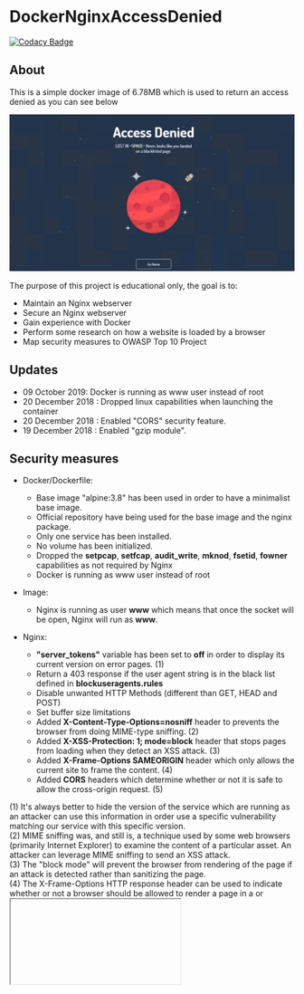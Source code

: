 # DockerNginxAccessDenied

[![Codacy Badge](https://api.codacy.com/project/badge/Grade/453af97d3dce4cef8bf6b1d485639126)](https://app.codacy.com/app/tdefise/Docker_NginxAccessDenied?utm_source=github.com&utm_medium=referral&utm_content=tdefise/Docker_NginxAccessDenied&utm_campaign=Badge_Grade_Dashboard)

## About
This is a simple docker image of 6.78MB which is used to return an access denied as you can see below

![webpage](img/webpage.png)

The purpose of this project is educational only, the goal is to:
 - Maintain an Nginx webserver
 - Secure an Nginx webserver
 - Gain experience with Docker
 - Perform some research on how a website is loaded by a browser
 - Map security measures to OWASP Top 10 Project

## Updates
 - 09 October 2019: Docker is running as www user instead of root
 - 20 December 2018 : Dropped linux capabilities when launching the container
 - 20 December 2018 : Enabled "CORS" security feature. 
 - 19 December 2018 : Enabled "gzip module". 

## Security measures
 - Docker/Dockerfile:
   - Base image "alpine:3.8" has been used in order to have a minimalist base image.
   - Official repository have being used for the base image and the nginx package.
   - Only one service has been installed.
   - No volume has been initialized.
   - Dropped the **setpcap**, **setfcap**, **audit_write**, **mknod**, **fsetid**, **fowner** capabilities as not required by Nginx
   - Docker is running as www user instead of root
   
 - Image:
   - Nginx is running as user **www** which means that once the socket will be open, Nginx will run as **www**.

 - Nginx: 
   - **"server_tokens"** variable has been set to **off** in order to display its current version on error pages. (1)
   - Return a 403 response if the user agent string is in the black list defined in **blockuseragents.rules**
   - Disable unwanted HTTP Methods (different than GET, HEAD and POST)
   - Set buffer size limitations 
   - Added **X-Content-Type-Options=nosniff** header to prevents the browser from doing MIME-type sniffing. (2) 
   - Added **X-XSS-Protection: 1; mode=block** header that stops pages from loading when they detect an XSS attack. (3)
   - Added **X-Frame-Options SAMEORIGIN** header which only allows the current site to frame the content. (4)
   - Added **CORS** headers which determine whether or not it is safe to allow the cross-origin request. (5)
 
(1) It's always better to hide the version of the service which are running as an attacker can use this information in order use a specific vulnerability matching our service with this specific version.  
(2) MIME sniffing was, and still is, a technique used by some web browsers (primarily Internet Explorer) to examine the content of a particular asset. An attacker can leverage MIME sniffing to send an XSS attack.  
(3) The "block mode" will prevent the browser from rendering of the page if an attack is detected rather than sanitizing the page.  
(4) The X-Frame-Options HTTP response header can be used to indicate whether or not a browser should be allowed to render a page in a <frame> or <iframe>. Sites can use this to avoid Clickjacking attacks, by ensuring that their content is not embedded into other sites.  
 (5) The CORS specification mandates that for non simple requests, such as requests other than GET or POST or requests that uses credentials, a pre-flight OPTIONS request must be sent in advance to check if the type of request will have a bad impact on the data. The pre-flight request checks the methods, headers allowed by the server, and if credentials are permitted, based on the result of the OPTIONS request, the browser decides whether the request is allowed or not.


## To Do 
 - Add Signed certificated by Let's Encrypt
 - Add HTTP2 support

## Mention
Thanks to : 

 - @[hellochad](https://codepen.io/hellochad/) for his [Lost in Space Error Page](https://codepen.io/hellochad/pen/weMpgE)
 - @[digitalocean](https://github.com/digitalocean/) for their tutorial : [How To Add the gzip Module to Nginx on Ubuntu 14.04](https://www.digitalocean.com/community/tutorials/how-to-add-the-gzip-module-to-nginx-on-ubuntu-14-04)
